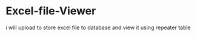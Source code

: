 # Excel-file-Viewer

i will upload to store excel file to database and view it using repeater table
